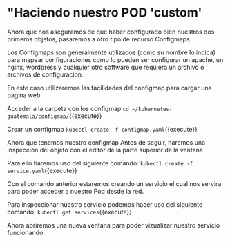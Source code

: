 # "Haciendo nuestro POD 'custom'

Ahora que nos aseguramos de que haber configurado bien nuestros dos primeros objetos, pasaremos a otro tipo de recurso Configmaps.

Los Configmaps son generalmente utilizados (como su nombre lo indica) para mapear configuraciones como lo pueden ser configurar un apache, un nginx, wordpress y cualquier otro software que requiera un archivo o archivos de configuracion.

En este caso utilizaremos las facilidades del configmap para cargar una pagina web

Acceder a la carpeta con los configmap
`cd ~/kubernetes-guatemala/configmap/`{{execute}}

Crear un configmap
`kubectl create -f configmap.yaml`{{execute}}

Ahora que tenemos nuestro configmap
Antes de seguir, haremos una inspección del objeto con el editor de la parte superior de la ventana

Para ello haremos uso del siguiente comando:
`kubectl create -f service.yaml`{{execute}}

Con el comando anterior estaremos creando un servicio el cual nos servira para poder acceder a nuestro Pod desde la red.

Para inspeccionar nuestro servicio podemos hacer uso del siguiente comando:
`kubectl get services`{{execute}}

Ahora abriremos una nueva ventana para poder vizualizar nuestro servicio funcionando.
